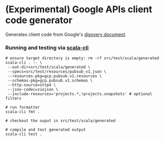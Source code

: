 # (Experimental) Google APIs client code generator

Generates client code from Google's [disovery document](https://developers.google.com/discovery/v1/using).

### Running and testing via [scala-cli](https://scala-cli.virtuslab.org/)

```shell
# ensure target directory is empty: rm -rf src/test/scala/generated
scala-cli . -- \
 --out-dir=src/test/scala/generated \
 --specs=src/test/resources/pubsub_v1.json \
 --resources-pkg=gcp.pubsub.v1.resources \
 --schemas-pkg=gcp.pubsub.v1.schemas \
 --http-source=sttp4 \
 --json-codec=ziojson \
 --include-resources='projects.*,!projects.snapshots' # optional filters

# run formatter 
scala-cli fmt .

# checkout the ouput in src/test/scala/generated

# compile and test generated output
scala-cli test .
```
